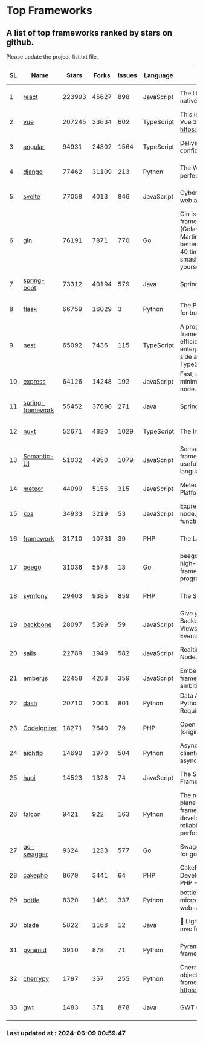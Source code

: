 # Top Frameworks
## A list of top frameworks ranked by stars on github.  
Please update the project-list.txt file.

| SL| Name  | Stars| Forks| Issues | Language | Description | Last Commit |
| --| ------| -----| ---- | ------ | -------- | ----------- | ----------- |
| 1 | [react](https://github.com/facebook/react) | 223993 | 45627 | 898 | JavaScript | The library for web and native user interfaces. | 2024-06-08 23:18:35 |
| 2 | [vue](https://github.com/vuejs/vue) | 207245 | 33634 | 602 | TypeScript | This is the repo for Vue 2. For Vue 3, go to https://github.com/vuejs/core | 2024-05-21 07:51:55 |
| 3 | [angular](https://github.com/angular/angular) | 94931 | 24802 | 1564 | TypeScript | Deliver web apps with confidence 🚀 | 2024-06-07 16:45:58 |
| 4 | [django](https://github.com/django/django) | 77462 | 31109 | 213 | Python | The Web framework for perfectionists with deadlines. | 2024-06-08 12:41:41 |
| 5 | [svelte](https://github.com/sveltejs/svelte) | 77058 | 4013 | 846 | JavaScript | Cybernetically enhanced web apps | 2024-06-08 19:11:52 |
| 6 | [gin](https://github.com/gin-gonic/gin) | 76191 | 7871 | 770 | Go | Gin is a HTTP web framework written in Go (Golang). It features a Martini-like API with much better performance -- up to 40 times faster. If you need smashing performance, get yourself some Gin. | 2024-06-06 09:10:03 |
| 7 | [spring-boot](https://github.com/spring-projects/spring-boot) | 73312 | 40194 | 579 | Java | Spring Boot | 2024-06-07 12:08:34 |
| 8 | [flask](https://github.com/pallets/flask) | 66759 | 16029 | 3 | Python | The Python micro framework for building web applications. | 2024-06-07 19:04:18 |
| 9 | [nest](https://github.com/nestjs/nest) | 65092 | 7436 | 115 | TypeScript | A progressive Node.js framework for building efficient, scalable, and enterprise-grade server-side applications with TypeScript/JavaScript 🚀 | 2024-06-03 12:23:46 |
| 10 | [express](https://github.com/expressjs/express) | 64126 | 14248 | 192 | JavaScript | Fast, unopinionated, minimalist web framework for node. | 2024-06-07 23:48:48 |
| 11 | [spring-framework](https://github.com/spring-projects/spring-framework) | 55452 | 37690 | 271 | Java | Spring Framework | 2024-06-07 17:02:53 |
| 12 | [nuxt](https://github.com/nuxt/nuxt) | 52671 | 4820 | 1029 | TypeScript | The Intuitive Vue Framework. | 2024-06-08 17:16:59 |
| 13 | [Semantic-UI](https://github.com/Semantic-Org/Semantic-UI) | 51032 | 4950 | 1079 | JavaScript | Semantic is a UI component framework based around useful principles from natural language. | 2023-01-11 17:05:32 |
| 14 | [meteor](https://github.com/meteor/meteor) | 44099 | 5156 | 315 | JavaScript | Meteor, the JavaScript App Platform | 2024-06-06 14:18:08 |
| 15 | [koa](https://github.com/koajs/koa) | 34933 | 3219 | 53 | JavaScript | Expressive middleware for node.js using ES2017 async functions | 2024-05-30 01:02:33 |
| 16 | [framework](https://github.com/laravel/framework) | 31710 | 10731 | 39 | PHP | The Laravel Framework. | 2024-06-07 14:38:50 |
| 17 | [beego](https://github.com/beego/beego) | 31036 | 5578 | 13 | Go | beego is an open-source, high-performance web framework for the Go programming language. | 2024-05-26 06:25:36 |
| 18 | [symfony](https://github.com/symfony/symfony) | 29403 | 9385 | 859 | PHP | The Symfony PHP framework | 2024-06-08 08:00:09 |
| 19 | [backbone](https://github.com/jashkenas/backbone) | 28097 | 5399 | 59 | JavaScript | Give your JS App some Backbone with Models, Views, Collections, and Events | 2024-03-06 23:22:47 |
| 20 | [sails](https://github.com/balderdashy/sails) | 22789 | 1949 | 582 | JavaScript | Realtime MVC Framework for Node.js | 2024-05-17 22:00:56 |
| 21 | [ember.js](https://github.com/emberjs/ember.js) | 22458 | 4208 | 359 | JavaScript | Ember.js - A JavaScript framework for creating ambitious web applications | 2024-06-04 20:20:05 |
| 22 | [dash](https://github.com/plotly/dash) | 20710 | 2003 | 801 | Python | Data Apps & Dashboards for Python. No JavaScript Required. | 2024-06-03 13:28:03 |
| 23 | [CodeIgniter](https://github.com/bcit-ci/CodeIgniter) | 18271 | 7640 | 79 | PHP | Open Source PHP Framework (originally from EllisLab) | 2024-03-20 03:51:42 |
| 24 | [aiohttp](https://github.com/aio-libs/aiohttp) | 14690 | 1970 | 504 | Python | Asynchronous HTTP client/server framework for asyncio and Python | 2024-05-27 11:12:43 |
| 25 | [hapi](https://github.com/hapijs/hapi) | 14523 | 1328 | 74 | JavaScript | The Simple, Secure Framework Developers Trust | 2024-04-09 14:33:32 |
| 26 | [falcon](https://github.com/falconry/falcon) | 9421 | 922 | 163 | Python | The no-magic web data plane API and microservices framework for Python developers, with a focus on reliability, correctness, and performance at scale. | 2024-05-07 19:30:52 |
| 27 | [go-swagger](https://github.com/go-swagger/go-swagger) | 9324 | 1233 | 577 | Go | Swagger 2.0 implementation for go | 2024-05-13 17:21:38 |
| 28 | [cakephp](https://github.com/cakephp/cakephp) | 8679 | 3441 | 64 | PHP | CakePHP: The Rapid Development Framework for PHP - Official Repository | 2024-06-08 17:49:49 |
| 29 | [bottle](https://github.com/bottlepy/bottle) | 8320 | 1461 | 337 | Python | bottle.py is a fast and simple micro-framework for python web-applications. | 2024-01-03 22:31:48 |
| 30 | [blade](https://github.com/lets-blade/blade) | 5822 | 1168 | 12 | Java | :rocket: Lightning fast and elegant mvc framework for Java8 | 2024-06-06 06:15:39 |
| 31 | [pyramid](https://github.com/Pylons/pyramid) | 3910 | 878 | 71 | Python | Pyramid - A Python web framework | 2024-03-03 23:38:59 |
| 32 | [cherrypy](https://github.com/cherrypy/cherrypy) | 1797 | 357 | 255 | Python | CherryPy is a pythonic, object-oriented HTTP framework.      https://cherrypy.dev | 2024-04-22 23:41:04 |
| 33 | [gwt](https://github.com/gwtproject/gwt) | 1483 | 371 | 878 | Java | GWT Open Source Project | 2024-06-04 17:54:18 |

### Last updated at : 2024-06-09 00:59:47
